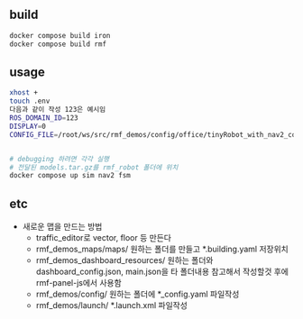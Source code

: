 ## build
```bash
docker compose build iron
docker compose build rmf
```
## usage
```bash
xhost +
touch .env
다음과 같이 작성 123은 예시임
ROS_DOMAIN_ID=123
DISPLAY=0
CONFIG_FILE=/root/ws/src/rmf_demos/config/office/tinyRobot_with_nav2_config.yaml  <= 중요파일


# debugging 하려면 각각 실행 
# 전달된 models.tar.gz를 rmf_robot 폴더에 위치
docker compose up sim nav2 fsm

```
## etc
- 새로운 맵을 만드는 방법
  - traffic_editor로 vector, floor 등 만든다
  - rmf_demos_maps/maps/ 원하는 폴더를 만들고 *.building.yaml 저장위치
  - rmf_demos_dashboard_resources/ 원하는 폴더와 dashboard_config.json, main.json을 타 폴더내용 참고해서 작성할것 후에 rmf-panel-js에서 사용함
  - rmf_demos/config/ 원하는 폴더에 *_config.yaml 파일작성
  - rmf_demos/launch/ *.launch.xml 파일작성